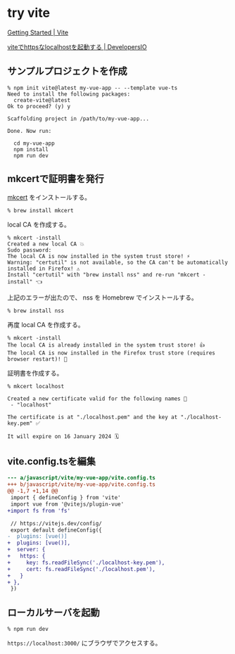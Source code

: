# try vite

[Getting Started | Vite](https://vitejs.dev/guide/#scaffolding-your-first-vite-project)

[viteでhttpsなlocalhostを起動する | DevelopersIO](https://dev.classmethod.jp/articles/vite-https-localhost/)


## サンプルプロジェクトを作成

```
% npm init vite@latest my-vue-app -- --template vue-ts
Need to install the following packages:
  create-vite@latest
Ok to proceed? (y) y

Scaffolding project in /path/to/my-vue-app...

Done. Now run:

  cd my-vue-app
  npm install
  npm run dev
```

## mkcertで証明書を発行

[mkcert](https://github.com/FiloSottile/mkcert) をインストールする。

```
% brew install mkcert
```

local CA を作成する。

```
% mkcert -install
Created a new local CA 💥
Sudo password:
The local CA is now installed in the system trust store! ⚡️
Warning: "certutil" is not available, so the CA can't be automatically installed in Firefox! ⚠️
Install "certutil" with "brew install nss" and re-run "mkcert -install" 👈 
```
上記のエラーが出たので、 nss を Homebrew でインストールする。

```
% brew install nss
```

再度 local CA を作成する。
```
% mkcert -install
The local CA is already installed in the system trust store! 👍
The local CA is now installed in the Firefox trust store (requires browser restart)! 🦊
```

証明書を作成する。
```
% mkcert localhost

Created a new certificate valid for the following names 📜
 - "localhost"

The certificate is at "./localhost.pem" and the key at "./localhost-key.pem" ✅

It will expire on 16 January 2024 🗓
```

## vite.config.tsを編集

```diff
--- a/javascript/vite/my-vue-app/vite.config.ts
+++ b/javascript/vite/my-vue-app/vite.config.ts
@@ -1,7 +1,14 @@
 import { defineConfig } from 'vite'
 import vue from '@vitejs/plugin-vue'
+import fs from 'fs'

 // https://vitejs.dev/config/
 export default defineConfig({
-  plugins: [vue()]
+  plugins: [vue()],
+  server: {
+   https: {
+     key: fs.readFileSync('./localhost-key.pem'),
+     cert: fs.readFileSync('./localhost.pem'),
+   }
+ },
 })
```

## ローカルサーバを起動

```
% npm run dev
```

`https://localhost:3000/` にブラウザでアクセスする。
